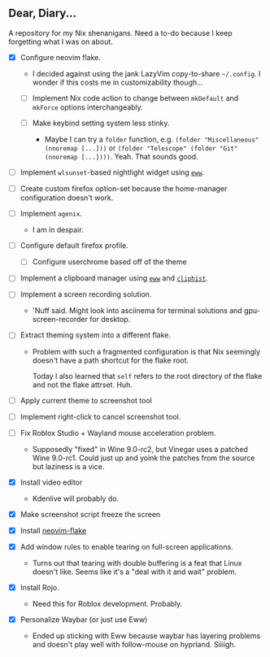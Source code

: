 ## Dear, Diary...

A repository for my Nix shenanigans.
Need a to-do because I keep forgetting
what I was on about.

- [x] Configure neovim flake.

  - I decided against using the jank
    LazyVim copy-to-share `~/.config`.
    I wonder if this costs me in customizability though...

  - [ ] Implement Nix code action to change between `mkDefault`
        and `mkForce` options interchangeably.

  - [ ] Make keybind setting system less stinky.

    - Maybe I can try a `folder` function, e.g.
      `(folder "Miscellaneous" (nnoremap [...]))` or `(folder "Telescope" (folder "Git" (nnoremap [...])))`.
      Yeah. That sounds good.

- [ ] Implement `wlsunset`-based nightlight widget
      using [`eww`](elkowar/eww).

- [ ] Create custom firefox option-set because
      the home-manager configuration doesn't work.

- [ ] Implement `agenix`.

  - I am in despair.

- [ ] Configure default firefox profile.

  - [ ] Configure userchrome based off of
        the theme

- [ ] Implement a clipboard manager using [`eww`](elkowar/eww)
      and [`cliphist`](sentriz/cliphist).

- [ ] Implement a screen recording solution.

  - 'Nuff said. Might look into asciinema for
    terminal solutions and gpu-screen-recorder
    for desktop.

- [ ] Extract theming system into a different
      flake.

  - Problem with such a fragmented configuration is that
    Nix seemingly doesn't have a path shortcut for the
    flake root.

    Today I also learned that `self` refers to the root
    directory of the flake and not the flake attrset. Huh.

- [ ] Apply current theme to screenshot tool

- [ ] Implement right-click to cancel screenshot tool.

- [ ] Fix Roblox Studio + Wayland mouse acceleration problem.

  - Supposedly "fixed" in Wine 9.0-rc2, but Vinegar uses a patched
    Wine 9.0-rc1. Could just up and yoink the patches from the source but
    laziness is a vice.

- [x] Install video editor

  - Kdenlive will probably do.

- [x] Make screenshot script freeze the screen

- [x] Install [neovim-flake](https://github.om/jordanisaacs/neovim-flake)

- [x] Add window rules to enable tearing on full-screen
      applications.

  - Turns out that tearing with double buffering is a feat
    that Linux doesn't like. Seems like it's a "deal with it and
    wait" problem.

- [x] Install Rojo.

  - Need this for Roblox development. Probably.

- [x] Personalize Waybar (or just use Eww)

  - Ended up sticking with Eww because waybar has
    layering problems and doesn't play well with follow-mouse
    on hyprland. Siiiigh.
